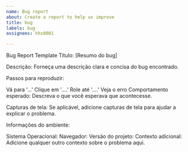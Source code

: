 ```yaml
---
name: Bug report
about: Create a report to help us improve
title: bug
labels: bug
assignees: hhs0001

---
```


Bug Report Template
Título: [Resumo do bug]

Descrição:
Forneça uma descrição clara e concisa do bug encontrado.

Passos para reproduzir:

Vá para '...'
Clique em '....'
Role até '....'
Veja o erro
Comportamento esperado:
Descreva o que você esperava que acontecesse.

Capturas de tela:
Se aplicável, adicione capturas de tela para ajudar a explicar o problema.

Informações do ambiente:

Sistema Operacional:
Navegador:
Versão do projeto:
Contexto adicional:
Adicione qualquer outro contexto sobre o problema aqui.

